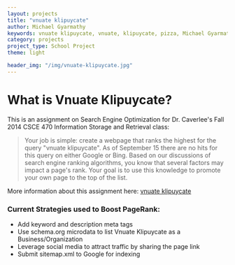 ```yaml
---
layout: projects
title: "vnuate klipuycate"
author: Michael Gyarmathy
keywords: vnuate klipuycate, vnuate, klipuycate, pizza, Michael Gyarmathy
category: projects
project_type: School Project
theme: light

header_img: "/img/vnuate-klipuycate.jpg"
---
```


# What is Vnuate Klipuycate?

This is an assignment on Search Engine Optimization for Dr. Caverlee's Fall 2014 CSCE 470 Information Storage and Retrieval class:

> Your job is simple: create a webpage that ranks the highest for the query "vnuate klipuycate". As of September 15 there are no hits for this query on either Google or Bing. Based on our discussions of search engine ranking algorithms, you know that several factors may impact a page's rank. Your goal is to use this knowledge to promote your own page to the top of the list.

More information about this assignment here: [vnuate klipuycate](http://courses.cse.tamu.edu/caverlee/csce470/hw/hw2.html)

### **Current Strategies used to Boost PageRank:**

- Add keyword and description meta tags
- Use schema.org microdata to list Vnuate Klipuycate as a Business/Organization
- Leverage social media to attract traffic by sharing the page link
- Submit sitemap.xml to Google for indexing

<div itemscope itemtype="http://schema.org/Organization" style="display:none;"> 
	<span itemprop="name">Vnuate Klipuycate</span> 
	Located at 
	<div itemprop="address" itemscope itemtype="http://schema.org/PostalAddress">
		<span itemprop="streetAddress">0386 Spence St, Texas A&M University </span>,
		<span itemprop="addressLocality">College Station</span>,
		<span itemprop="addressRegion">TX</span>
		<span itemprop="addressCountry">USA</span>
		<span itemprop="postOfficeBoxNumber">108</span>
		<span itemprop="postalCode">77840</span>.
	</div>
	<img itemprop="logo" src="http://michael.gyarmathy.me/img/michael.png" style="width: 30%"/>
	<br/>
	Phone: <span itemprop="telephone">832-641-7741</span>
	<a href="http://michael.gyarmathy.me/" itemprop="url">http://michael.gyarmathy.me</a>
	<div itemprop="location" itemscope itemtype="http://schema.org/Place">
			<div itemprop="geo" itemscope itemtype="http://schema.org/GeoCoordinates">
				<span itemprop="latitude" content="30.6131"></span>
				<span itemprop="longitude" content="-96.3398"></span>
			</div>
	</div>
</div>
